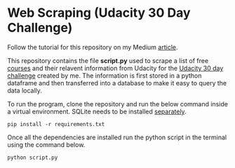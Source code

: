 # Web Scraping (Udacity 30 Day Challenge)

Follow the tutorial for this repository on my Medium [article](https://medium.com/@bhavisheythapar/the-udacity-challenge-15-courses-in-one-month-part-1-6881ead609f2#:~:text=My%20initial%20plan%20was%20to%20pull%203%20pieces%20of%20information%20from%20the%20website%20that%20would%20better%20help%20me%20select%20the%20courses%20I%20want%20to%20enroll%20in%20and%20they%20are%2C).

This repository contains the file **script.py** used to scrape a list of free [courses](https://www.udacity.com/courses/all?price=Free) and their relavent information from Udacity for the [Udacity 30 day challenge](https://medium.com/@bhavisheythapar/the-udacity-challenge-15-courses-in-one-month-part-1-6881ead609f2) created by me. The information is first stored in a python dataframe and then transferred into a database to make it easy to query the data locally.

To run the program, clone the repository and run the below command inside a virtual environment. SQLite needs to be installed [separately](https://www.sqlite.org/download.html). 

```pip install -r requirements.txt```

Once all the dependencies are installed  run the python script in the terminal using the command below.

```python script.py```

